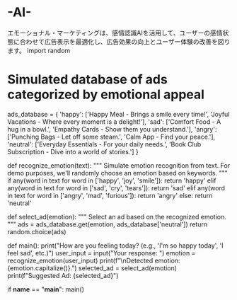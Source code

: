# -AI-
エモーショナル・マーケティングは、感情認識AIを活用して、ユーザーの感情状態に合わせて広告表示を最適化し、広告効果の向上とユーザー体験の改善を図ります。
import random

# Simulated database of ads categorized by emotional appeal
ads_database = {
    'happy': ['Happy Meal - Brings a smile every time!', 'Joyful Vacations - Where every moment is a delight!'],
    'sad': ['Comfort Food - A hug in a bowl.', 'Empathy Cards - Show them you understand.'],
    'angry': ['Punching Bags - Let off some steam.', 'Calm App - Find your peace.'],
    'neutral': ['Everyday Essentials - For your daily needs.', 'Book Club Subscription - Dive into a world of stories.']
}

def recognize_emotion(text):
    """
    Simulate emotion recognition from text.
    For demo purposes, we'll randomly choose an emotion based on keywords.
    """
    if any(word in text for word in ['happy', 'joy', 'smile']):
        return 'happy'
    elif any(word in text for word in ['sad', 'cry', 'tears']):
        return 'sad'
    elif any(word in text for word in ['angry', 'mad', 'furious']):
        return 'angry'
    else:
        return 'neutral'

def select_ad(emotion):
    """
    Select an ad based on the recognized emotion.
    """
    ads = ads_database.get(emotion, ads_database['neutral'])
    return random.choice(ads)

def main():
    print("How are you feeling today? (e.g., 'I'm so happy today', 'I feel sad', etc.)")
    user_input = input("Your response: ")
    emotion = recognize_emotion(user_input)
    print(f"\nDetected emotion: {emotion.capitalize()}.")
    selected_ad = select_ad(emotion)
    print(f"Suggested Ad: {selected_ad}")

if __name__ == "__main__":
    main()
